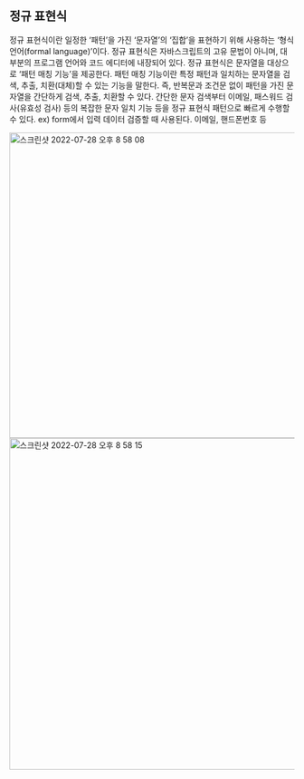 ## 정규 표현식
정규 표현식이란 일정한 ‘패턴’을 가진 ‘문자열’의 ‘집합’을 표현하기 위해 사용하는 ‘형식 언어(formal language)’이다. 정규 표현식은 자바스크립트의 고유 문법이 아니며, 대부분의 프로그램 언어와 코드 에디터에 내장되어 있다.
정규 표현식은 문자열을 대상으로 ‘패턴 매칭 기능’을 제공한다. 패턴 매칭 기능이란 특정 패턴과 일치하는 문자열을 검색, 추출, 치환(대체)할 수 있는 기능을 말한다. 즉, 반복문과 조건문 없이 패턴을 가진 문자열을 간단하게 검색, 추출, 치환할 수 있다. 간단한 문자 검색부터 이메일, 패스워드 검사(유효성 검사) 등의 복잡한 문자 일치 기능 등을 정규 표현식 패턴으로 빠르게 수행할 수 있다.
ex) form에서 입력 데이터 검증할 때 사용된다. 이메일, 핸드폰번호 등

<img width="539" alt="스크린샷 2022-07-28 오후 8 58 08" src="https://user-images.githubusercontent.com/70561950/181499713-b3363ed0-fa51-4807-900c-57fdc3baf1e0.png">
<img width="585" alt="스크린샷 2022-07-28 오후 8 58 15" src="https://user-images.githubusercontent.com/70561950/181499725-55b7fb47-347b-422b-bda7-c47f2410e7c2.png">
